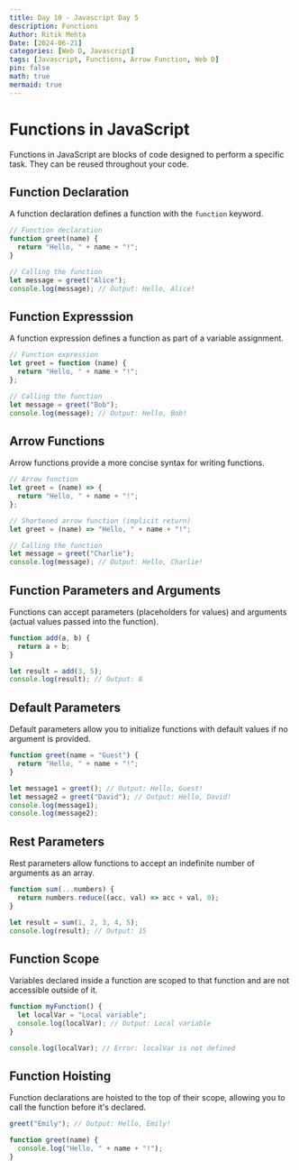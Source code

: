 ```yaml
---
title: Day 10 - Javascript Day 5
description: Functions
Author: Ritik Mehta
Date: [2024-06-21]
categories: [Web D, Javascript]
tags: [Javascript, Functions, Arrow Function, Web D]
pin: false
math: true
mermaid: true
---
```


# Functions in JavaScript

Functions in JavaScript are blocks of code designed to perform a specific task. They can be reused throughout your code.

## Function Declaration

A function declaration defines a function with the `function` keyword.

```javascript
// Function declaration
function greet(name) {
  return "Hello, " + name + "!";
}

// Calling the function
let message = greet("Alice");
console.log(message); // Output: Hello, Alice!
```

## Function Expresssion

A function expression defines a function as part of a variable assignment.

```javascript
// Function expression
let greet = function (name) {
  return "Hello, " + name + "!";
};

// Calling the function
let message = greet("Bob");
console.log(message); // Output: Hello, Bob!
```

## Arrow Functions

Arrow functions provide a more concise syntax for writing functions.

```javascript
// Arrow function
let greet = (name) => {
  return "Hello, " + name + "!";
};

// Shortened arrow function (implicit return)
let greet = (name) => "Hello, " + name + "!";

// Calling the function
let message = greet("Charlie");
console.log(message); // Output: Hello, Charlie!
```

## Function Parameters and Arguments

Functions can accept parameters (placeholders for values) and arguments (actual values passed into the function).

```javascript
function add(a, b) {
  return a + b;
}

let result = add(3, 5);
console.log(result); // Output: 8
```

## Default Parameters

Default parameters allow you to initialize functions with default values if no argument is provided.

```javascript
function greet(name = "Guest") {
  return "Hello, " + name + "!";
}

let message1 = greet(); // Output: Hello, Guest!
let message2 = greet("David"); // Output: Hello, David!
console.log(message1);
console.log(message2);
```

## Rest Parameters

Rest parameters allow functions to accept an indefinite number of arguments as an array.

```javascript
function sum(...numbers) {
  return numbers.reduce((acc, val) => acc + val, 0);
}

let result = sum(1, 2, 3, 4, 5);
console.log(result); // Output: 15
```

## Function Scope

Variables declared inside a function are scoped to that function and are not accessible outside of it.

```javascript
function myFunction() {
  let localVar = "Local variable";
  console.log(localVar); // Output: Local variable
}

console.log(localVar); // Error: localVar is not defined
```

## Function Hoisting

Function declarations are hoisted to the top of their scope, allowing you to call the function before it's declared.

```javascript
greet("Emily"); // Output: Hello, Emily!

function greet(name) {
  console.log("Hello, " + name + "!");
}
```
